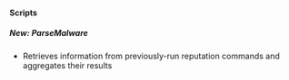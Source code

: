 #### Scripts
##### New: ParseMalware
- Retrieves information from previously-run reputation commands and aggregates their results